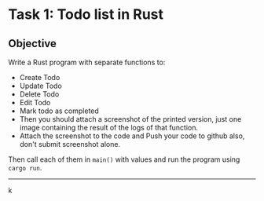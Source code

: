 # Task 1: Todo list in Rust

## Objective

Write a Rust program with separate functions to:

- Create Todo
- Update Todo
- Delete Todo
- Edit Todo
- Mark todo as completed
- Then you should attach a screenshot of the printed version, just one image containing the result of the logs of that function.
- Attach the screenshot to the code and Push your code to github also, don't submit screenshot alone.

Then call each of them in `main()` with values and run the program using `cargo run`.

---

k
